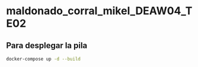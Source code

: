# maldonado_corral_mikel_DEAW04_TE02

## Para desplegar la pila

```bash
docker-compose up -d --build
```
